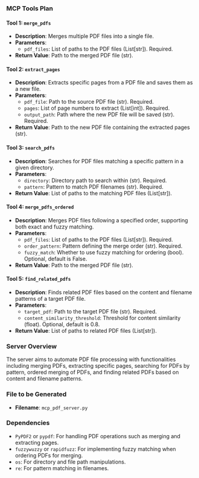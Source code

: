 ### MCP Tools Plan

#### Tool 1: `merge_pdfs`
- **Description**: Merges multiple PDF files into a single file.
- **Parameters**:
  - `pdf_files`: List of paths to the PDF files (List[str]). Required.
- **Return Value**: Path to the merged PDF file (str).

#### Tool 2: `extract_pages`
- **Description**: Extracts specific pages from a PDF file and saves them as a new file.
- **Parameters**:
  - `pdf_file`: Path to the source PDF file (str). Required.
  - `pages`: List of page numbers to extract (List[int]). Required.
  - `output_path`: Path where the new PDF file will be saved (str). Required.
- **Return Value**: Path to the new PDF file containing the extracted pages (str).

#### Tool 3: `search_pdfs`
- **Description**: Searches for PDF files matching a specific pattern in a given directory.
- **Parameters**:
  - `directory`: Directory path to search within (str). Required.
  - `pattern`: Pattern to match PDF filenames (str). Required.
- **Return Value**: List of paths to the matching PDF files (List[str]).

#### Tool 4: `merge_pdfs_ordered`
- **Description**: Merges PDF files following a specified order, supporting both exact and fuzzy matching.
- **Parameters**:
  - `pdf_files`: List of paths to the PDF files (List[str]). Required.
  - `order_pattern`: Pattern defining the merge order (str). Required.
  - `fuzzy_match`: Whether to use fuzzy matching for ordering (bool). Optional, default is False.
- **Return Value**: Path to the merged PDF file (str).

#### Tool 5: `find_related_pdfs`
- **Description**: Finds related PDF files based on the content and filename patterns of a target PDF file.
- **Parameters**:
  - `target_pdf`: Path to the target PDF file (str). Required.
  - `content_similarity_threshold`: Threshold for content similarity (float). Optional, default is 0.8.
- **Return Value**: List of paths to related PDF files (List[str]).

### Server Overview
The server aims to automate PDF file processing with functionalities including merging PDFs, extracting specific pages, searching for PDFs by pattern, ordered merging of PDFs, and finding related PDFs based on content and filename patterns.

### File to be Generated
- **Filename**: `mcp_pdf_server.py`

### Dependencies
- `PyPDF2` or `pypdf`: For handling PDF operations such as merging and extracting pages.
- `fuzzywuzzy` or `rapidfuzz`: For implementing fuzzy matching when ordering PDFs for merging.
- `os`: For directory and file path manipulations.
- `re`: For pattern matching in filenames.
